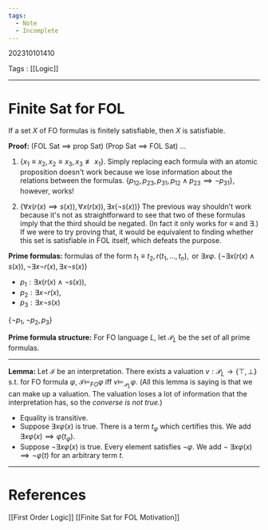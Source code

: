 ```yaml
---
tags:
  - Note
  - Incomplete
---
```

202310101410

Tags : [[Logic]]

---
# Finite Sat for FOL
If a set $X$ of FO formulas is finitely satisfiable, then $X$ is satisfiable.

**Proof:** (FOL Sat $\implies$ prop Sat)
(Prop Sat $\implies$ FOL Sat)
...

1. $\{x_{1}\equiv x_{2},x_{2}\equiv x_{3},x_{3}\not\equiv x_{1}\}$.
Simply replacing each formula with an atomic proposition doesn't work because we lose information about the relations between the formulas.
$\{p_{12},p_{23},p_{31},p_{12}\land p_{23}\implies\lnot p_{31}\}$, however, works!

2. $\{\forall x(r(x)\implies s(x)),\forall x (r(x)),\exists x (\lnot s(x))\}$
The previous way shouldn't work because it's not as straightforward to see that two of these formulas imply that the third should be negated. (In fact it only works for $\equiv$ and $\exists$.)
If we were to try proving that, it would be equivalent to finding whether this set is satisfiable in FOL itself, which defeats the purpose.

**Prime formulas:** formulas of the form $t_{1}\equiv t_{2}, r(t_{1},\dots,t_{n}),\text{ or }\exists x\varphi$.
$\{\lnot\exists x (r(x)\land s(x)),\lnot\exists x\lnot r(x),\exists x\lnot s(x)\}$

- $p_{1}:\exists x(r(x)\land\lnot s(x))$,
- $p_{2}:\exists x\lnot r(x)$,
- $p_{3}:\exists x\lnot s(x)$

$\{\lnot p_{1},\lnot p_{2},p_{3}\}$

**Prime formula structure:** For FO language $L$, let $\mathcal{P}_{L}$ be the set of all prime formulas.

---

**Lemma:** Let $\mathcal{I}$ be an interpretation. There exists a valuation $v:\mathcal{P}_{L}\to\{\top,\bot\}$ s.t. for FO formula $\varphi$, $\mathcal{I}\models_{FO}\varphi$ iff $v\models_{\mathcal{P}_L}\varphi$.
(All this lemma is saying is that we can make up a valuation. The valuation loses a lot of information that the interpretation has, so the *converse is not true.*)

- Equality is transitive.
- Suppose $\exists x\varphi(x)$ is true. There is a term $t_{\varphi}$ which certifies this. We add $\exists x \varphi(x)\implies\varphi(t_{\varphi})$.
- Suppose $\lnot\exists x\varphi(x)$ is true. Every element satisfies $\lnot\varphi$. We add $\lnot\ \exists x\varphi(x)\implies\lnot\varphi(t)$ for an arbitrary term $t$.

---
# References
[[First Order Logic]]
[[Finite Sat for FOL Motivation]]